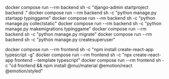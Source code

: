docker compose run --rm backend sh -c "django-admin startproject backend ."
docker compose run --rm backend sh -c "python manage.py startapp typinggame"
docker compose run --rm backend sh -c "python manage.py collectstatic"
docker compose run --rm backend sh -c "python manage.py makemigrations typinggame"
docker compose run --rm backend sh -c "python manage.py migrate"
docker compose run --rm backend sh -c "python manage.py createsuperuser"

docker compose run --rm frontend sh -c "npm install create-react-app typescript -g"
docker compose run --rm frontend sh -c "npx create-react-app frontend --template typescript"
docker compose run --rm frontend sh -c "cd frontend && npm install @mui/material @emotion/react @emotion/styled"